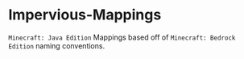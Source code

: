 # Impervious-Mappings
`Minecraft: Java Edition` Mappings based off of `Minecraft: Bedrock Edition` naming conventions.
